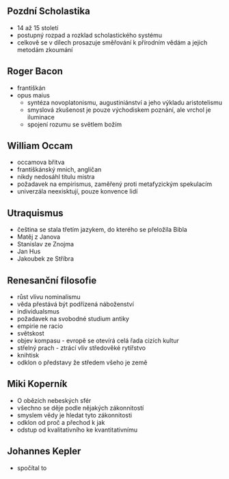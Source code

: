 ## Pozdní Scholastika

- 14 až 15 století
- postupný rozpad a rozklad scholastického systému
- celkově se v dílech prosazuje směřování k přírodním vědám a jejich metodám zkoumání

## Roger Bacon

- františkán
- opus maius
  - syntéza novoplatonismu, augustiniánství a jeho výkladu aristotelismu
  - smyslová zkušenost je pouze východiskem poznání, ale vrchol je iluminace
  - spojení rozumu se světlem božím

## William Occam

- occamova břitva
- františkánský mnich, angličan
- nikdy nedosáhl titulu mistra
- požadavek na empirismus, zaměřený proti metafyzickým spekulacím
- univerzála neexisktují, pouze konvence lidí

## Utraquismus

- čeština se stala třetím jazykem, do kterého se přeložila Bibla
- Matěj z Janova
- Stanislav ze Znojma
- Jan Hus
- Jakoubek ze Stříbra

## Renesanční filosofie

- růst vlivu nominalismu
- věda přestává být podřízená náboženství
- individualsmus
- požadavek na svobodné studium antiky
- empirie ne racio
- světskost
- objev kompasu - evropě se otevírá celá řada cizích kultur
- střelný prach - ztrácí vliv středověké rytířstvo
- knihtisk
- odklon o představy že středem všeho je země

## Miki Koperník

- O obězích nebeských sfér
- všechno se děje podle nějakých zákonnitostí
- smyslem vědy je hledat tyto zákonnitosti
- odklon od proč a přechod k jak
- odstup od kvalitativního ke kvantitativnímu

## Johannes Kepler

- spočítal to
